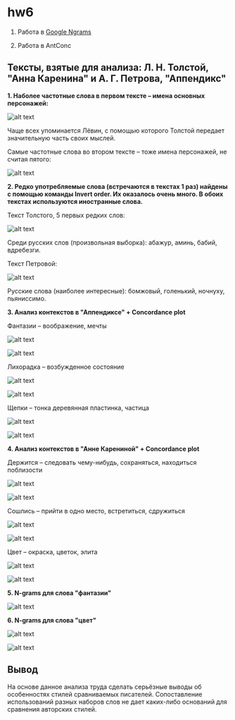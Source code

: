 # hw6

1. Работа в [Google Ngrams](https://docs.google.com/document/d/1bG1ffcUIyuEbfaHssFC5nr-Cro8y8ieee8gVV05ldAY/edit?usp=sharing)

2. Работа в AntConc

Тексты, взятые для анализа: Л. Н. Толстой, "Анна Каренина" и А. Г. Петрова, "Аппендикс"
------

**1. Наболее частотные слова в первом тексте – имена основных персонажей:** 

![alt text](https://raw.githubusercontent.com/pkuzmina/hw6/master/топ%205%20слов_АК.png) 

Чаще всех упоминается Лёвин, с помощью которого Толстой передает значительную часть своих мыслей. 

Самые частотные слова во втором тексте – тоже имена персонажей, не считая пятого: 

![alt text](https://raw.githubusercontent.com/pkuzmina/hw6/master/топ%205%20слов_Ап.png) 

**2. Редко употребляемые слова (встречаются в текстах 1 раз) найдены с помощью команды Invert order. Их оказалось очень много. В обоих текстах используются иностранные слова.**

Текст Толстого, 5 первых редких слов:

![alt text](https://raw.githubusercontent.com/pkuzmina/hw6/master/боттом%205%20слов_АК.png) 

Среди русских слов (произвольная выборка): абажур, аминь, бабий, вдребезги. 

Текст Петровой: 

![alt text](https://raw.githubusercontent.com/pkuzmina/hw6/master/боттом%205%20слов_Ап.png) 

Русские слова (наиболее интересные): бомжовый, голенький, ночнуху, пьяниссимо. 

**3. Анализ контекстов в "Аппендиксе" + Сoncordance plot**

Фантазии – воображение, мечты

![alt text](https://raw.githubusercontent.com/pkuzmina/hw6/master/фантазия_контексты.png) 

![alt text](https://raw.githubusercontent.com/pkuzmina/hw6/master/CN_фантазии.png)

Лихорадка – возбужденное состояние 

![alt text](https://raw.githubusercontent.com/pkuzmina/hw6/master/лихорадка_контексты.png) 

![alt text](https://raw.githubusercontent.com/pkuzmina/hw6/master/CN_лихорадка.png)

Щепки – тонка деревянная пластинка, частица 

![alt text](https://raw.githubusercontent.com/pkuzmina/hw6/master/щепки_контекст.png) 

![alt text](https://raw.githubusercontent.com/pkuzmina/hw6/master/CN_щепки.png)

**4. Анализ контекстов в "Анне Карениной" + Concordance plot**

Держится – следовать чему-нибудь, сохраняться, находиться поблизости 

![alt text](https://raw.githubusercontent.com/pkuzmina/hw6/master/держится_контекст.png)

![alt text](https://raw.githubusercontent.com/pkuzmina/hw6/master/CN_держится.png)

Сошлись – прийти в одно место, встретиться, сдружиться 

![alt text](https://raw.githubusercontent.com/pkuzmina/hw6/master/сошлись_контекст.png) 

![alt text](https://raw.githubusercontent.com/pkuzmina/hw6/master/СN_сошлись.png)

Цвет – окраска, цветок, элита

![alt text](https://raw.githubusercontent.com/pkuzmina/hw6/master/цвет_контекст.png) 

![alt text](https://raw.githubusercontent.com/pkuzmina/hw6/master/CN_цвет.png)

**5. N-grams для слова "фантазии"**

![alt text](https://raw.githubusercontent.com/pkuzmina/hw6/master/N-gram_фантазии.png)

**6. N-grams для слова "цвет"**

![alt text](https://raw.githubusercontent.com/pkuzmina/hw6/master/N-gram_цвет.png)

![alt text](https://raw.githubusercontent.com/pkuzmina/hw6/master/N-gram_цвет2.png)

Вывод
------

На основе данное анализа труда сделать серьёзные выводы об особенностях стилей сравниваемых писателей. Сопоставление использований разных наборов слов не дает каких-либо оснований для сравнения авторских стилей. 
